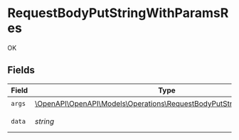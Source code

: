 # RequestBodyPutStringWithParamsRes

OK


## Fields

| Field                                                                                                                                  | Type                                                                                                                                   | Required                                                                                                                               | Description                                                                                                                            | Example                                                                                                                                |
| -------------------------------------------------------------------------------------------------------------------------------------- | -------------------------------------------------------------------------------------------------------------------------------------- | -------------------------------------------------------------------------------------------------------------------------------------- | -------------------------------------------------------------------------------------------------------------------------------------- | -------------------------------------------------------------------------------------------------------------------------------------- |
| `args`                                                                                                                                 | [\OpenAPI\OpenAPI\Models\Operations\RequestBodyPutStringWithParamsArgs](../../Models/Operations/RequestBodyPutStringWithParamsArgs.md) | :heavy_check_mark:                                                                                                                     | N/A                                                                                                                                    |                                                                                                                                        |
| `data`                                                                                                                                 | *string*                                                                                                                               | :heavy_check_mark:                                                                                                                     | N/A                                                                                                                                    | Hello world                                                                                                                            |